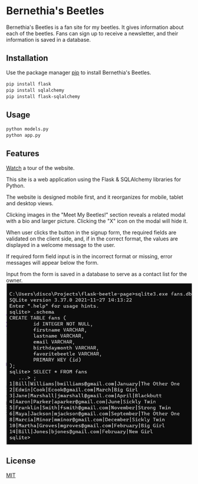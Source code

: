# Bernethia's Beetles

Bernethia's Beetles is a fan site for my beetles. It gives information about each of the beetles. Fans can sign up to receive a newsletter, and their information is saved in a database.

## Installation

Use the package manager [pip](https://pip.pypa.io/en/stable/) to install Bernethia's Beetles.

```bash
pip install flask
pip install sqlalchemy
pip install flask-sqlalchemy
```

## Usage

```bash
python models.py
python app.py
```

## Features

[Watch](https://youtu.be/xX17-3npbzg) a tour of the website.

This site is a web application using the Flask & SQLAlchemy libraries for Python. 

The website is designed mobile first, and it reorganizes for mobile, tablet and desktop views.

Clicking images in the "Meet My Beetles!" section reveals a related modal with a bio and larger picture. Clicking the "X" icon on the modal will hide it. 

When user clicks the button in the signup form, the required fields are validated on the client side, and, if in the correct format, the values are displayed in a welcome message to the user.

If required form field input is in the incorrect format or missing, error messages will appear below the form.

Input from the form is saved in a database to serve as a contact list for the owner.
![Saved contacts in database](static/database.png)


## License
[MIT](https://choosealicense.com/licenses/mit/)